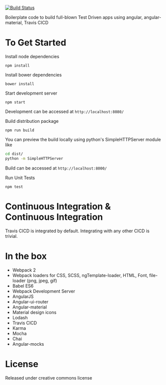 [![Build Status](https://travis-ci.org/linuxexp/angular-material-tdd.svg?branch=master)](https://travis-ci.org/linuxexp/angular-material-tdd)

Boilerplate code to build full-blown Test Driven apps using angular, angular-material, Travis CICD

To Get Started
==

Install node dependencies 
```
npm install
```

Install bower dependencies 
```
bower install
```

Start development server 
```
npm start
```

Development can be accessed at `http://localhost:8080/`

Build distribution package 
```
npm run build
```

You can preview the build locally using python's SimpleHTTPServer module like
```bash
cd dist/
python -m SimpleHTTPServer
```

Build can be accessed at `http://localhost:8000/`

Run Unit Tests
```
npm test
```

Continuous Integration & Continuous Integration
===
Travis CICD is integrated by default. Integrating with any other CICD is trivial.


In the box
===========
* Webpack 2
* Webpack loaders for CSS, SCSS, ngTemplate-loader, HTML, Font, file-loader (png, jpeg, gif)
* Babel ES6
* Webpack Development Server
* AngularJS
* Angular-ui-router
* Angular-material
* Material design icons
* Lodash
* Travis CICD
* Karma
* Mocha
* Chai
* Angular-mocks

License
========
Released under creative commons license
